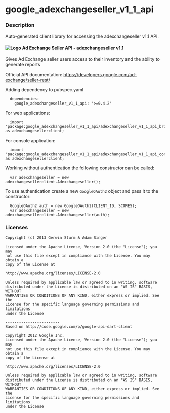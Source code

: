 # google_adexchangeseller_v1_1_api

### Description

Auto-generated client library for accessing the adexchangeseller v1.1 API.

#### ![Logo](http://www.google.com/images/icons/product/doubleclick-16.gif) Ad Exchange Seller API - adexchangeseller v1.1

Gives Ad Exchange seller users access to their inventory and the ability to generate reports

Official API documentation: https://developers.google.com/ad-exchange/seller-rest/

Adding dependency to pubspec.yaml

```
  dependencies:
    google_adexchangeseller_v1_1_api: '>=0.4.2'
```

For web applications:

```
  import "package:google_adexchangeseller_v1_1_api/adexchangeseller_v1_1_api_browser.dart" as adexchangesellerclient;
```

For console application:

```
  import "package:google_adexchangeseller_v1_1_api/adexchangeseller_v1_1_api_console.dart" as adexchangesellerclient;
```

Working without authentication the following constructor can be called:

```
  var adexchangeseller = new adexchangesellerclient.Adexchangeseller();
```

To use authentication create a new `GoogleOAuth2` object and pass it to the constructor:


```
  GoogleOAuth2 auth = new GoogleOAuth2(CLIENT_ID, SCOPES);
  var adexchangeseller = new adexchangesellerclient.Adexchangeseller(auth);
```

### Licenses

```
Copyright (c) 2013 Gerwin Sturm & Adam Singer

Licensed under the Apache License, Version 2.0 (the "License"); you may 
not use this file except in compliance with the License. You may obtain a 
copy of the License at

http://www.apache.org/licenses/LICENSE-2.0

Unless required by applicable law or agreed to in writing, software
distributed under the License is distributed on an "AS IS" BASIS, WITHOUT
WARRANTIES OR CONDITIONS OF ANY KIND, either express or implied. See the
License for the specific language governing permissions and limitations 
under the License

------------------------
Based on http://code.google.com/p/google-api-dart-client

Copyright 2012 Google Inc.
Licensed under the Apache License, Version 2.0 (the "License"); you may 
not use this file except in compliance with the License. You may obtain a
copy of the License at

http://www.apache.org/licenses/LICENSE-2.0

Unless required by applicable law or agreed to in writing, software
distributed under the License is distributed on an "AS IS" BASIS, WITHOUT
WARRANTIES OR CONDITIONS OF ANY KIND, either express or implied. See the
License for the specific language governing permissions and limitations 
under the License

```
